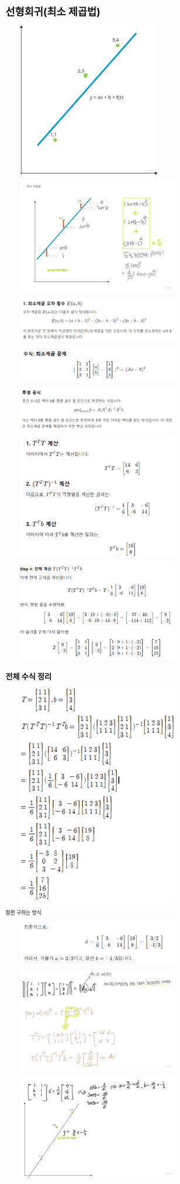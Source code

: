 # 선형회귀(최소 제곱법)

<figure><img src="../../../../../../.gitbook/assets/image (1) (1) (1) (1) (1) (1) (1).png" alt="" width="375"><figcaption></figcaption></figure>

<figure><img src="../../../../../../.gitbook/assets/image (2) (1) (1) (1) (1) (1).png" alt=""><figcaption></figcaption></figure>

<figure><img src="../../../../../../.gitbook/assets/image (8) (1).png" alt=""><figcaption></figcaption></figure>

<figure><img src="../../../../../../.gitbook/assets/image (4) (1) (1) (1).png" alt=""><figcaption></figcaption></figure>

<figure><img src="../../../../../../.gitbook/assets/image (5) (1) (1).png" alt=""><figcaption></figcaption></figure>

<figure><img src="../../../../../../.gitbook/assets/image (18).png" alt=""><figcaption></figcaption></figure>

<figure><img src="../../../../../../.gitbook/assets/image (15).png" alt=""><figcaption></figcaption></figure>

## 전체 수식 정리

<figure><img src="../../../../../../.gitbook/assets/image (14).png" alt=""><figcaption></figcaption></figure>

절편 구하는 방식

<figure><img src="../../../../../../.gitbook/assets/image (19).png" alt=""><figcaption></figcaption></figure>

<figure><img src="../../../../../../.gitbook/assets/image (3) (1) (1) (1) (1).png" alt=""><figcaption></figcaption></figure>

<figure><img src="../../../../../../.gitbook/assets/image (16).png" alt=""><figcaption></figcaption></figure>
